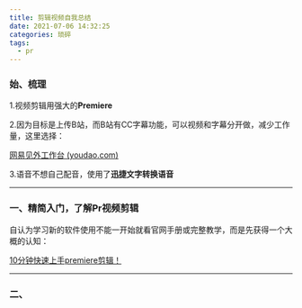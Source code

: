 ```yaml
---
title: 剪辑视频自我总结
date: 2021-07-06 14:32:25
categories: 琐碎
tags:
  - pr
---
```






### 	始、梳理

1.视频剪辑用强大的**Premiere**



2.因为目标是上传B站，而B站有CC字幕功能，可以视频和字幕分开做，减少工作量，这里选择：

[网易见外工作台 (youdao.com)](https://jianwai.youdao.com/index/0)



3.语音不想自己配音，使用了**迅捷文字转换语音**

<!---more--->

------



### 	一、精简入门，了解Pr视频剪辑

自认为学习新的软件使用不能一开始就看官网手册或完整教学，而是先获得一个大概的认知：

[10分钟快速上手premiere剪辑！]([10分钟快速上手premiere剪辑！仅含1句废话，全程干货输出，带你了解pr工作逻辑，新人快速入门视频剪辑，真的好想让你看到第一次标题写这么长来表达激动的心情_哔哩哔哩_bilibili](https://www.bilibili.com/video/BV1h7411U7BX?from=search&seid=11730757113337564851))



------



### 	二、


